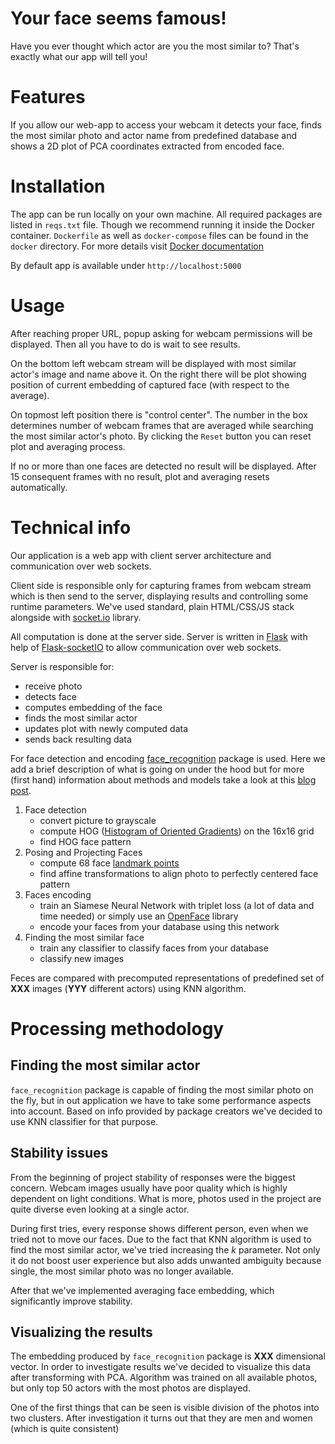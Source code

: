 # Your face seems famous!

Have you ever thought which actor are you the most similar to? That's exactly what our app will tell you! 

# Features

If you allow our web-app to access your webcam it detects your face, finds the most similar photo and actor name from predefined database and shows a 2D plot of PCA coordinates extracted from encoded face.

# Installation

The app can be run locally on your own machine. All required packages are listed in `reqs.txt` file. Though we recommend running it inside the Docker container. `Dockerfile` as well as `docker-compose` files can be found in the `docker` directory. For more details visit [Docker documentation](https://docs.docker.com/get-started/)

By default app is available under `http://localhost:5000`

# Usage

After reaching proper URL, popup asking for webcam permissions will be displayed. Then all you have to do is wait to see results.

On the bottom left webcam stream will be displayed with most similar actor's image and name above it. On the right there will be plot showing position of current embedding of captured face (with respect to the average).

On topmost left position there is "control center". The number in the box determines number of webcam frames that are averaged while searching the most similar actor's photo. By clicking the `Reset` button you can reset plot and averaging process.

If no or more than one faces are detected no result will be displayed. After 15 consequent frames with no result, plot and averaging resets automatically.

# Technical info

Our application is a web app with client server architecture and communication over web sockets.

Client side is responsible only for capturing frames from webcam stream which is then send to the server, displaying results and controlling some runtime parameters. We've used standard, plain HTML/CSS/JS stack alongside with [socket.io](https://socket.io/) library.  

All computation is done at the server side. Server is written in [Flask](http://flask.pocoo.org/) with help of [Flask-socketIO](https://flask-socketio.readthedocs.io/en/latest/) to allow communication over web sockets.

Server is responsible for:

 - receive photo
 - detects face
 - computes embedding of the face
 - finds the most similar actor
 - updates plot with newly computed data
 - sends back resulting data

For face detection and encoding [face_recognition](https://github.com/ageitgey/face_recognition) package is used. Here we add a brief description of what is going on under the hood but for more (first hand) information about methods and models take a look at this [blog post](https://medium.com/@ageitgey/machine-learning-is-fun-part-4-modern-face-recognition-with-deep-learning-c3cffc121d78).

1. Face detection
   - convert picture to grayscale
   - compute HOG ([Histogram of Oriented Gradients](https://lear.inrialpes.fr/people/triggs/pubs/Dalal-cvpr05.pdf)) on the 16x16 grid
   - find HOG face pattern
2. Posing and Projecting Faces
   - compute 68 face [landmark points](http://www.csc.kth.se/~vahidk/papers/KazemiCVPR14.pdf)
   - find affine transformations to align photo to perfectly centered face pattern
3. Faces encoding
   -  train an Siamese Neural Network with triplet loss (a lot of data and time needed) or simply use an [OpenFace](https://cmusatyalab.github.io/openface/) library
   -  encode your faces from your database using this network
4. Finding the most similar face
   - train any classifier to classify faces from your database
   - classify new images

Feces are compared with precomputed representations of predefined set of **XXX** images (**YYY** different actors) using KNN algorithm.

# Processing methodology

[//]: # (nazwa do zmiany)

## Finding the most similar actor

`face_recognition` package is capable of finding the most similar photo on the fly, but in out application we have to take some performance aspects into account. Based on info provided by package creators we've decided to use KNN classifier for that purpose.

## Stability issues

From the beginning of project stability of responses were the biggest concern. Webcam images usually have poor quality which is highly dependent on light conditions. What is more, photos used in the project are quite diverse even looking at a single actor. 

During first tries, every response shows different person, even when we tried not to move our faces. Due to the fact that KNN algorithm is used to find the most similar actor, we've tried increasing the *k* parameter. Not only it do not boost user experience but also adds unwanted ambiguity because single, the most similar photo was no longer available. 

After that we've implemented averaging face embedding, which significantly improve stability.

[//]: # (tutaj trzeba wstawić wykresy o których rozmawialiśmy ostatnio)

## Visualizing the results

The embedding produced by `face_recognition` package is **XXX** dimensional vector. In order to investigate results we've decided to visualize this data after transforming with PCA. Algorithm was trained on all available photos, but only top 50 actors with the most photos are displayed.

One of the first things that can be seen is visible division of the photos into two clusters. After investigation it turns out that they are men and women (which is quite consistent)